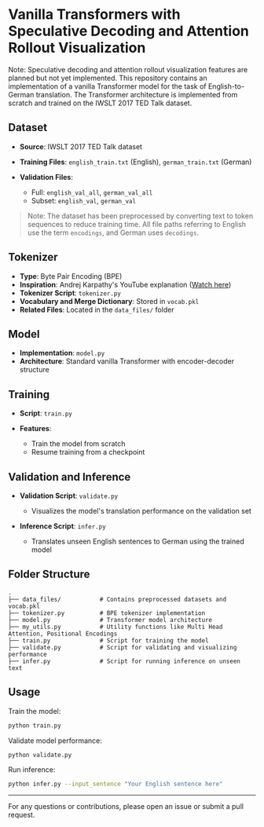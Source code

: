 # Vanilla Transformers with Speculative Decoding and Attention Rollout Visualization

Note: Speculative decoding and attention rollout visualization features are planned but not yet implemented.
This repository contains an implementation of a vanilla Transformer model for the task of English-to-German translation. The Transformer architecture is implemented from scratch and trained on the IWSLT 2017 TED Talk dataset.

## Dataset

* **Source**: IWSLT 2017 TED Talk dataset
* **Training Files**: `english_train.txt` (English), `german_train.txt` (German)
* **Validation Files**:

  * Full: `english_val_all`, `german_val_all`
  * Subset: `english_val`, `german_val`

> Note: The dataset has been preprocessed by converting text to token sequences to reduce training time. All file paths referring to English use the term `encodings`, and German uses `decodings`.

## Tokenizer

* **Type**: Byte Pair Encoding (BPE)
* **Inspiration**: Andrej Karpathy's YouTube explanation ([Watch here](https://www.youtube.com/watch?v=zduSFxRajkE))
* **Tokenizer Script**: `tokenizer.py`
* **Vocabulary and Merge Dictionary**: Stored in `vocab.pkl`
* **Related Files**: Located in the `data_files/` folder

## Model

* **Implementation**: `model.py`
* **Architecture**: Standard vanilla Transformer with encoder-decoder structure

## Training

* **Script**: `train.py`
* **Features**:

  * Train the model from scratch
  * Resume training from a checkpoint

## Validation and Inference

* **Validation Script**: `validate.py`

  * Visualizes the model's translation performance on the validation set

* **Inference Script**: `infer.py`

  * Translates unseen English sentences to German using the trained model

## Folder Structure

```
.
├── data_files/           # Contains preprocessed datasets and vocab.pkl
├── tokenizer.py          # BPE tokenizer implementation
├── model.py              # Transformer model architecture
├── my_utils.py           # Utility functions like Multi Head Attention, Positional Encodings
├── train.py              # Script for training the model
├── validate.py           # Script for validating and visualizing performance
├── infer.py              # Script for running inference on unseen text
```

## Usage

Train the model:

```bash
python train.py
```

Validate model performance:

```bash
python validate.py
```

Run inference:

```bash
python infer.py --input_sentence "Your English sentence here"
```

---

For any questions or contributions, please open an issue or submit a pull request.
